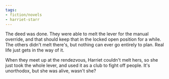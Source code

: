 ```yaml
---
tags:
- fiction/novels
- harriet-starr
---
```


The deed was done. They were able to melt the lever for the manual
override, and that should keep that in the locked open position for a
while. The others didn't melt there's, but nothing can ever go entirely
to plan. Real life just gets in the way of it.

When they meet up at the rendezvous, Harriet couldn't melt hers, so she
just took the whole lever, and used it as a club to fight off people.
It's unorthodox, but she was alive, wasn't she?

